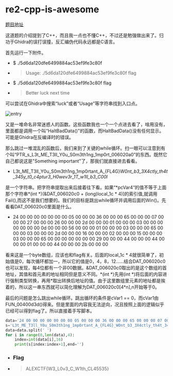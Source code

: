 # re2-cpp-is-awesome

[题目地址](https://adworld.xctf.org.cn/challenges/details?hash=c3014f87-1f96-419c-ab3b-e4709a26629e_2)

这道题的介绍提到了C++，而且我一点也不懂C++，不过还是勉强做出来了。归功于Ghidra的误打误撞，反汇编伪代码永远都是C语言。

首先运行一下附件。

- $ ./5d6da120dfe6499884ac53ef9fe3c80f 
- > Usage: ./5d6da120dfe6499884ac53ef9fe3c80f flag
- $ ./5d6da120dfe6499884ac53ef9fe3c80f flag
- > Better luck next time

可以尝试在Ghidra中搜索“luck”或者“Usage”等字符串找到入口点。

![entry](https://github.com/C0nstellati0n/NoobCTF/blob/main/%E6%94%BB%E9%98%B2%E4%B8%96%E7%95%8C/images/entryPoint.png)

又是一堆命名非常迷惑人的函数。这些函数我也一个一个点进去看了，啥用没有，里面都是调用一个叫“HaltBadData()"的函数，而HaltBadData()没有任何显示。可能是Ghidra在反编译时的错误。

那么跳过一堆混乱的函数后，我们来到了关键的while循环。扫一眼可以注意到有个叫“PTR_s_L3t_ME_T3ll_Y0u_S0m3th1ng_1mp0rt_006020a0”的东西。既然它自己都说这是"Something important"了，那我们就直接进去看看。

- L3t_ME_T3ll_Y0u_S0m3th1ng_1mp0rtant_A_{FL4G}_W0nt_b3_3X4ctly_th4t_345y_t0_c4ptur3_H0wev3r_1T_w1ll_b3_C00l_

是一个字符串。把字符串提取出来后接着往下看。如果“\*pcVar4“的值不等于上面那个字符串*(int *)(&DAT_006020c0 + (long)local_1c * 4)]的索引值,就调用Fail(),而这不是我们想要的。我们的目标是跳出while循环并调用后面的Win()。先看看DAT_006020c0里面是什么。

- 24 00 00 00 00 00 00 00 05 00 00 00 36 00 00 00 65 00 00 00 07 00 00 00 27 00 00 00 26 00 00 00 2d 00 00 00 01 00 00 00 03 00 00 00 00 00 00 00 0d 00 00 00 56 00 00 00 01 00 00 00 03 00 00 00 65 00 00 00 03 00 00 00 2d 00 00 00 16 00 00 00 02 00 00 00 15 00 00 00 03 00 00 00 65 00 00 00 00 00 00 00 29 00 00 00 44 00 00 00 44 00 00 00 01 00 00 00 44 00 00 00 2b 00 00 00

看来这是一个byte数组，应该也和flag有关。后面的local_1c * 4就很简单了，初始值是0，每次循环都加一，所以它的值是0，4，8，12……结合DAT_006020c0也可以发现，每4位都有一个非00数据。&DAT_006020c0取出的是这个数组的首地址，其值和首元素的地址相同但是意义不同。\*(int \*)先用(int \*)将后面的内容进行强制类型转换，再用\*取出转换后地址的值。由于这里数组里元素的地址都是挨着的，所以这一串东西就可以简化理解为DAT_006020c0\[4*n],n开始等于0。

最后的问题是怎么跳出while循环。跳出循环的条件是cVar1 == 0，而cVar1由FUN_00400d3d()得来。但是里面的内容我无法逆向，况且按照上面的逻辑似乎已经可以得到flag了。所以直接着手写脚本。

```python
data='24 00 00 00 00 00 00 00 05 00 00 00 36 00 00 00 65 00 00 00 07 00 00 00 27 00 00 00 26 00 00 00 2d 00 00 00 01 00 00 00 03 00 00 00 00 00 00 00 0d 00 00 00 56 00 00 00 01 00 00 00 03 00 00 00 65 00 00 00 03 00 00 00 2d 00 00 00 16 00 00 00 02 00 00 00 15 00 00 00 03 00 00 00 65 00 00 00 00 00 00 00 29 00 00 00 44 00 00 00 44 00 00 00 01 00 00 00 44 00 00 00 2b 00 00 00'
s='L3t_ME_T3ll_Y0u_S0m3th1ng_1mp0rtant_A_{FL4G}_W0nt_b3_3X4ctly_th4t_345y_t0_c4ptur3_H0wev3r_1T_w1ll_b3_C00l_'
data=data.split(' ')
for i in range(0,len(data),4):
    index=int(data[i],16)
    print(s[index:index+1],end='')
```

- ### Flag
- > ALEXCTF{W3_L0v3_C_W1th_CL45535}
